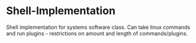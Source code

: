 # Shell-Implementation

Shell implementation for systems software class. Can take linux commands and run plugins - restrictions on amount and length of commands/plugins.
